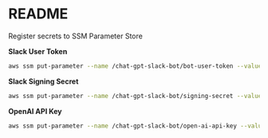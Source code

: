 # README

Register secrets to SSM Parameter Store

**Slack User Token**

```sh
aws ssm put-parameter --name /chat-gpt-slack-bot/bot-user-token --value xoxb-XXXXXXXX --type SecureString
```

**Slack Signing Secret**

```sh
aws ssm put-parameter --name /chat-gpt-slack-bot/signing-secret --value XXXXXXXX --type SecureString
```

**OpenAI API Key**

```sh
aws ssm put-parameter --name /chat-gpt-slack-bot/open-ai-api-key --value XXXXXXXX --type SecureString
```
